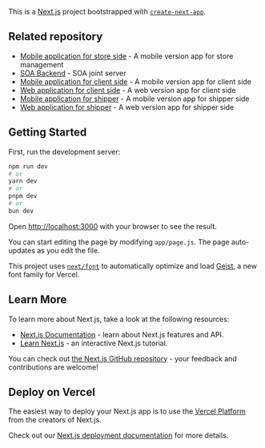 This is a [Next.js](https://nextjs.org) project bootstrapped with [`create-next-app`](https://github.com/vercel/next.js/tree/canary/packages/create-next-app).

## Related repository
- [Mobile application for store side](https://github.com/BuiAnh12/food_ordering_app) - A mobile version app for store management
- [SOA Backend](https://github.com/NND24/food-ordering-server) - SOA joint server
- [Mobile application for client side](https://nextjs.org/docs) - A mobile version app for client side
- [Web application for client side](https://github.com/NND24/food-ordering-app) - A web version app for client side
- [Mobile application for shipper](https://github.com/bppham/Android-Delivery-Food) - A mobile version app for shipper side
- [Web application for shipper](https://github.com/bppham/food-ordering-app-shipper) - A web version app for shipper side

## Getting Started

First, run the development server:

```bash
npm run dev
# or
yarn dev
# or
pnpm dev
# or
bun dev
```

Open [http://localhost:3000](http://localhost:3000) with your browser to see the result.

You can start editing the page by modifying `app/page.js`. The page auto-updates as you edit the file.

This project uses [`next/font`](https://nextjs.org/docs/app/building-your-application/optimizing/fonts) to automatically optimize and load [Geist](https://vercel.com/font), a new font family for Vercel.

## Learn More

To learn more about Next.js, take a look at the following resources:

- [Next.js Documentation](https://nextjs.org/docs) - learn about Next.js features and API.
- [Learn Next.js](https://nextjs.org/learn) - an interactive Next.js tutorial.

You can check out [the Next.js GitHub repository](https://github.com/vercel/next.js) - your feedback and contributions are welcome!

## Deploy on Vercel

The easiest way to deploy your Next.js app is to use the [Vercel Platform](https://vercel.com/new?utm_medium=default-template&filter=next.js&utm_source=create-next-app&utm_campaign=create-next-app-readme) from the creators of Next.js.

Check out our [Next.js deployment documentation](https://nextjs.org/docs/app/building-your-application/deploying) for more details.